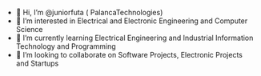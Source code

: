 - 👋 Hi, I’m @juniorfuta ( PalancaTechnologies) 
- 👀 I’m interested in Electrical and Electronic Engineering and Computer Science
- 🌱 I’m currently learning Electrical Engineering and Industrial Information Technology and Programming
- 🤝 I’m looking to collaborate on Software Projects, Electronic Projects and Startups
